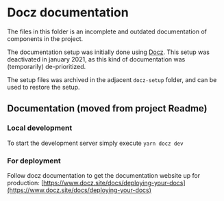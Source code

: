 # Docz documentation

The files in this folder is an incomplete and outdated documentation of components in the project.

The documentation setup was initially done using [Docz](https://www.docz.site). 
This setup was deactivated in january 2021, as this kind of documentation was (temporarily) de-prioritized.

The setup files was archived in the adjacent `docz-setup` folder, and can be used to restore the setup.

## Documentation (moved from project Readme)

### Local development
To start the development server simply execute ```yarn docz dev```

### For deployment
Follow docz documentation to get the documentation website up for production: [https://www.docz.site/docs/deploying-your-docs](https://www.docz.site/docs/deploying-your-docs)